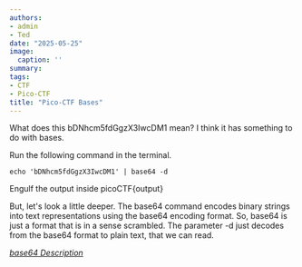 ```yaml
---
authors:
- admin
- Ted
date: "2025-05-25"
image:
  caption: ''
summary:
tags:
- CTF
- Pico-CTF
title: "Pico-CTF Bases"
---
```


What does this bDNhcm5fdGgzX3IwcDM1 mean? I think it has something to do with bases.

Run the following command in the terminal.

```shell
echo 'bDNhcm5fdGgzX3IwcDM1' | base64 -d
```

Engulf the output inside picoCTF{output}

But, let's look a little deeper. The base64 command encodes binary strings into text representations using the base64 encoding format. So, base64 is just a format that is in a sense scrambled. The parameter -d just decodes from the base64 format to plain text, that we can read.

[_base64 Description_](https://docs.oracle.com/cd/E19623-01/820-6171/base64.html)